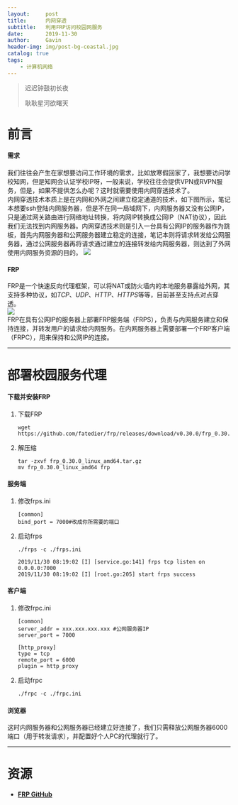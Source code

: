 ```yaml
---
layout:     post
title:      内网穿透
subtitle:   利用FRP访问校园网服务
date:       2019-11-30
author:     Gavin
header-img: img/post-bg-coastal.jpg
catalog: true
tags:
    - 计算机网络
---
```


> 迟迟钟鼓初长夜
> 
> 耿耿星河欲曙天

# 前言

#### 需求

我们往往会产生在家想要访问工作环境的需求，比如放寒假回家了，我想要访问学校知网，但是知网会认证学校IP呀，一般来说，学校往往会提供VPN或RVPN服务，但是，如果不提供怎么办呢？这时就需要使用内网穿透技术了。  
内网穿透技术本质上是在内网和外网之间建立稳定通道的技术，如下图所示，笔记本想要ssh登陆内网服务器，但是不在同一局域网下，内网服务器又没有公网IP，只是通过网关路由进行网络地址转换，将内网IP转换成公网IP（NAT协议），因此我们无法找到内网服务器。内网穿透技术则是引入一台具有公网IP的服务器作为跳板，首先内网服务器和公网服务器建立稳定的连接，笔记本则将请求转发给公网服务器，通过公网服务器再将请求通过建立的连接转发给内网服务器，则达到了外网使用内网服务资源的目的。
![](https://ss1.bdstatic.com/70cFuXSh_Q1YnxGkpoWK1HF6hhy/it/u=4012381861,424155134&fm=11&gp=0.jpg)

#### FRP

FRP是一个快速反向代理框架，可以将NAT或防火墙内的本地服务暴露给外网，其支持多种协议，如*TCP*、*UDP*、*HTTP*、*HTTPS*等等，目前甚至支持点对点穿透。  
![](https://github.com/fatedier/frp/raw/master/doc/pic/architecture.png)  
FRP在具有公网IP的服务器上部署FRP服务端（FRPS），负责与内网服务建立和保持连接，并转发用户的请求给内网服务。在内网服务器上需要部署一个FRP客户端（FRPC），用来保持和公网IP的连接。

---

# 部署校园服务代理

#### 下载并安装FRP

1. 下载FRP
	
	```shell
	wget https://github.com/fatedier/frp/releases/download/v0.30.0/frp_0.30.0_linux_amd64.tar.gz
	```
2. 解压缩
	
	```shell
	tar -zxvf frp_0.30.0_linux_amd64.tar.gz
	mv frp_0.30.0_linux_amd64 frp
	```

#### 服务端

1. 修改frps.ini

	```
	[common]
	bind_port = 7000#改成你所需要的端口
	```
2. 启动frps

	```shell
	./frps -c ./frps.ini
	```
	
	```
	2019/11/30 08:19:02 [I] [service.go:141] frps tcp listen on 0.0.0.0:7000
	2019/11/30 08:19:02 [I] [root.go:205] start frps success
	```

#### 客户端

1. 修改frpc.ini

	```
	[common]
	server_addr = xxx.xxx.xxx.xxx #公网服务器IP
	server_port = 7000
	
	[http_proxy]
	type = tcp
	remote_port = 6000
	plugin = http_proxy
	```
2. 启动frpc

	```shell
	./frpc -c ./frpc.ini
	```
	
#### 浏览器

这时内网服务器和公网服务器已经建立好连接了，我们只需释放公网服务器6000端口（用于转发请求），并配置好个人PC的代理就行了。

---

# 资源

+ [**FRP GitHub**](https://github.com/fatedier/frp)